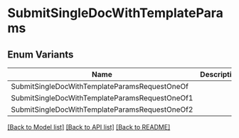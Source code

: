 # SubmitSingleDocWithTemplateParams

## Enum Variants

| Name | Description |
|---- | -----|
| SubmitSingleDocWithTemplateParamsRequestOneOf |  |
| SubmitSingleDocWithTemplateParamsRequestOneOf1 |  |
| SubmitSingleDocWithTemplateParamsRequestOneOf2 |  |

[[Back to Model list]](../README.md#documentation-for-models) [[Back to API list]](../README.md#documentation-for-api-endpoints) [[Back to README]](../README.md)



